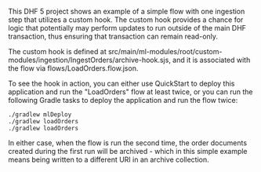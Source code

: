 This DHF 5 project shows an example of a simple flow with one ingestion step that utilizes a custom hook. The custom 
hook provides a chance for logic that potentially may perform updates to run outside of the main DHF transaction, thus
ensuring that transaction can remain read-only. 

The custom hook is defined at src/main/ml-modules/root/custom-modules/ingestion/IngestOrders/archive-hook.sjs, and it 
is associated with the flow via flows/LoadOrders.flow.json.

To see the hook in action, you can either use QuickStart to deploy this application and run the "LoadOrders" flow at 
least twice, or you can run the following Gradle tasks to deploy the application and run the flow twice:

    ./gradlew mlDeploy
    ./gradlew loadOrders
    ./gradlew loadOrders
    
In either case, when the flow is run the second time, the order documents created during the first run will be 
archived - which in this simple example means being written to a different URI in an archive collection.

